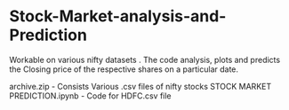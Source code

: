 # Stock-Market-analysis-and-Prediction
Workable on various nifty datasets . The code analysis, plots and predicts the Closing price of the respective shares on a particular date.

archive.zip - Consists Various .csv files of nifty stocks
STOCK MARKET PREDICTION.ipynb - Code for HDFC.csv file
